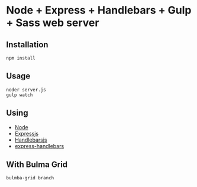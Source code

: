 # Node + Express + Handlebars + Gulp + Sass web server

## Installation
```
npm install
```

## Usage
```
noder server.js
gulp watch
```

## Using
- [Node](https://nodejs.org)
- [Expressjs](https://expressjs.com)
- [Handlebarsjs](https://handlebarsjs.com/)
- [express-handlebars](https://github.com/ericf/express-handlebars)

## With Bulma Grid
```
bulmba-grid branch
```

